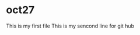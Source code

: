 # oct27
This is my first file
This is my sencond line for git hub

<This is my branch repository>
<This is my 2nd line of branch repository>
